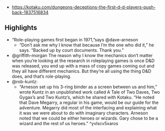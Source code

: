 
- https://kotaku.com/dungeons-deceptions-the-first-d-d-players-push-back-1837516834
  
## Highlights

- “Role-playing games first began in 1971,”says @dave-arneson
  - “Don’t ask me why I know that because I’m the one who did it,” he says. “Backed up by court documents. Thank you.”
- @griffith-morgan The reason why I know the mechanics don’t matter when you’re looking at the research in roleplaying games is once D&D was released, you end up with a mass of copy games coming out and they all have different mechanics. But they’re all using the thing D&D does, and that’s role-playing. 
- @rob-kuntz:  
  - “Arneson set up his 3-ring binder as a screen between us and him,” wrote Kuntz in an unpublished work called A Tale of Two Daves, Two Gygaxʼs and Two Kuntzʼs, which he shared with Kotaku. “He noted that Dave Megarry, a regular in his game, would be our guide for the adventure. Megarry did most of the interfacing and explaining what it was we were about to do with imaginary characters. Arneson noted that we could be either heroes or wizards. Gary chose to be a wizard and the rest of us heroes.” ^yvlscv5xaros

